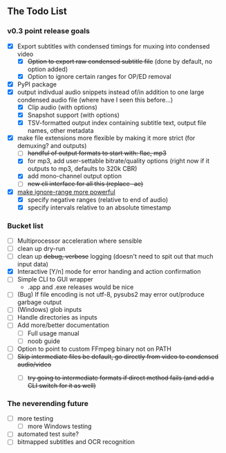 ## The Todo List
### v0.3 point release goals
 - [X] Export subtitles with condensed timings for muxing into condensed video
     - [X] ~~Option to export raw condensed subtitle file~~ (done by default, no option added)
     - [X] Option to ignore certain ranges for OP/ED removal
 - [X] PyPI package
 - [X] output indivdual audio snippets instead of/in addition to one large condensed audio file (where have I seen this before...)
     - [X] Clip audio (with options) 
     - [X] Snapshot support (with options)
     - [X] TSV-formatted output index containing subtitle text, output file names, other metadata
 - [X] make file extensions more flexible by making it more strict (for demuxing? and outputs)
    - [ ] ~~handful of output formats to start with: flac, mp3~~
    - [X] for mp3, add user-settable bitrate/quality options 
        (right now if it outputs to mp3, defaults to 320k CBR)
    - [X] add mono-channel output option
    - [ ] ~~new cli interface for all this (replace -ae)~~
 - [X] [make ignore-range more powerful](https://github.com/dxing97/subs2cia/issues/6)
    - [X] specify negative ranges (relative to end of audio)
    - [X] specify intervals relative to an absolute timestamp
    
### Bucket list 
 - [ ] Multiprocessor acceleration where sensible
 - [ ] clean up dry-run
 - [ ] clean up ~~debug, verbose~~ logging (doesn't need to spit out that much input data)
 - [X] Interactive [Y/n] mode for error handing and action confirmation
 - [ ] Simple CLI to GUI wrapper
    - .app and .exe releases would be nice
 - [ ] (Bug) If file encoding is not utf-8, pysubs2 may error out/produce garbage output
 - [ ] (Windows) glob inputs 
 - [ ] Handle directories as inputs
 - [ ] Add more/better documentation
   - [ ] Full usage manual
   - [ ] noob guide 
 - [ ] Option to point to custom FFmpeg binary not on PATH
 - [ ] ~~Skip intermediate files be default, go directly from video to condensed audio/video~~
    - [ ] ~~try going to intermediate formats if direct method fails (and add a CLI switch for it as well)~~

 
### The neverending future
 - [ ] more testing
    - [ ] more Windows testing
 - [ ] automated test suite?
 - [ ] bitmapped subtitles and OCR recognition
